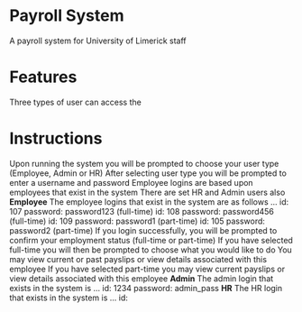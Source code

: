 # Payroll System
A payroll system for University of Limerick staff

# Features
Three types of user can access the 

# Instructions
Upon running the system you will be prompted to choose your user type (Employee, Admin or HR)
After selecting user type you will be prompted to enter a username and password
Employee logins are based upon employees that exist in the system
There are set HR and Admin users also
**Employee**
The employee logins that exist in the system are as follows ...
id: 107  password: password123 (full-time)
id: 108  password: password456 (full-time)
id: 109  password: password1 (part-time)
id: 105  password: password2 (part-time)
If you login successfully, you will be prompted to confirm your employment status (full-time or part-time)
If you have selected full-time you will then be prompted to choose what you would like to do 
You may view current or past payslips or view details associated with this employee
If you have selected part-time you may view current payslips or view details associated with this employee
**Admin**
The admin login that exists in the system is ...
id: 1234  password: admin_pass
**HR**
The HR login that exists in the system is ...
id: 

